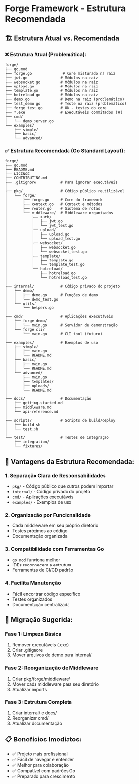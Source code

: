 # Forge Framework - Estrutura Recomendada

## 🏗️ Estrutura Atual vs. Recomendada

### ❌ Estrutura Atual (Problemática):
```
forge/
├── go.mod
├── forge.go              # Core misturado na raiz
├── jwt.go               # Módulos na raiz
├── websocket.go         # Módulos na raiz
├── upload.go            # Módulos na raiz
├── template.go          # Módulos na raiz
├── hotreload.go         # Módulos na raiz
├── demo.go              # Demo na raiz (problemático)
├── test_demo.go         # Teste na raiz (problemático)
├── forge_test.go        # OK - testes do core
├── *.exe                # Executáveis commitados (❌)
├── cmd/
│   └── demo_server.go
└── examples/
    ├── simple/
    ├── basic/
    └── advanced/
```

### ✅ Estrutura Recomendada (Go Standard Layout):
```
forge/
├── go.mod
├── README.md
├── LICENSE
├── CONTRIBUTING.md
├── .gitignore           # Para ignorar executáveis
│
├── pkg/                 # Código público reutilizável
│   └── forge/
│       ├── forge.go     # Core do framework
│       ├── context.go   # Context e métodos
│       ├── router.go    # Sistema de rotas
│       └── middleware/  # Middleware organizados
│           ├── auth/
│           │   ├── jwt.go
│           │   └── jwt_test.go
│           ├── upload/
│           │   ├── upload.go
│           │   └── upload_test.go
│           ├── websocket/
│           │   ├── websocket.go
│           │   └── websocket_test.go
│           ├── template/
│           │   ├── template.go
│           │   └── template_test.go
│           └── hotreload/
│               ├── hotreload.go
│               └── hotreload_test.go
│
├── internal/            # Código privado do projeto
│   ├── demo/
│   │   ├── demo.go      # Funções de demo
│   │   └── demo_test.go
│   └── utils/
│       └── helpers.go
│
├── cmd/                 # Aplicações executáveis
│   ├── forge-demo/
│   │   └── main.go      # Servidor de demonstração
│   └── forge-cli/
│       └── main.go      # CLI tool (futuro)
│
├── examples/            # Exemplos de uso
│   ├── simple/
│   │   ├── main.go
│   │   └── README.md
│   ├── basic/
│   │   ├── main.go
│   │   └── README.md
│   └── advanced/
│       ├── main.go
│       ├── templates/
│       ├── uploads/
│       └── README.md
│
├── docs/                # Documentação
│   ├── getting-started.md
│   ├── middleware.md
│   └── api-reference.md
│
├── scripts/             # Scripts de build/deploy
│   ├── build.sh
│   └── test.sh
│
└── test/                # Testes de integração
    ├── integration/
    └── fixtures/
```

## 🎯 Vantagens da Estrutura Recomendada:

### 1. **Separação Clara de Responsabilidades**
- `pkg/` - Código público que outros podem importar
- `internal/` - Código privado do projeto
- `cmd/` - Aplicações executáveis
- `examples/` - Exemplos de uso

### 2. **Organização por Funcionalidade**
- Cada middleware em seu próprio diretório
- Testes próximos ao código
- Documentação organizada

### 3. **Compatibilidade com Ferramentas Go**
- `go mod` funciona melhor
- IDEs reconhecem a estrutura
- Ferramentas de CI/CD padrão

### 4. **Facilita Manutenção**
- Fácil encontrar código específico
- Testes organizados
- Documentação centralizada

## 🔧 Migração Sugerida:

### Fase 1: Limpeza Básica
1. Remover executáveis (.exe)
2. Criar .gitignore
3. Mover arquivos de demo para internal/

### Fase 2: Reorganização de Middleware
1. Criar pkg/forge/middleware/
2. Mover cada middleware para seu diretório
3. Atualizar imports

### Fase 3: Estrutura Completa
1. Criar internal/ e docs/
2. Reorganizar cmd/
3. Atualizar documentação

## 📋 Benefícios Imediatos:

- ✅ Projeto mais profissional
- ✅ Fácil de navegar e entender
- ✅ Melhor para colaboração
- ✅ Compatível com padrões Go
- ✅ Preparado para crescimento